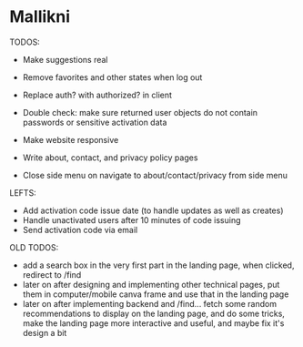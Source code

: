 # Mallikni

TODOS:

-   Make suggestions real
-   Remove favorites and other states when log out
-   Replace auth? with authorized? in client
-   Double check: make sure returned user objects do not contain passwords or sensitive activation data

-   Make website responsive
-   Write about, contact, and privacy policy pages
-   Close side menu on navigate to about/contact/privacy from side menu

LEFTS:

-   Add activation code issue date (to handle updates as well as creates)
-   Handle unactivated users after 10 minutes of code issuing
-   Send activation code via email

OLD TODOS:

-   add a search box in the very first part in the landing page, when clicked, redirect to /find
-   later on after designing and implementing other technical pages, put them in computer/mobile canva frame and use that in the landing page
-   later on after implementing backend and /find... fetch some random recommendations to display on the landing page, and do some tricks, make the landing page more interactive and useful, and maybe fix it's design a bit
